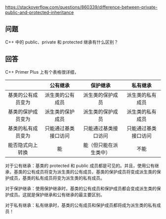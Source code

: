 <https://stackoverflow.com/questions/860339/difference-between-private-public-and-protected-inheritance>

## 问题

C++ 中的 public、private 和 protected 继承有什么区别？

## 回答

C++ Primer Plus 上有个表格很详细，

|     | 公有继承  |  保护继承   | 私有继承  |
| :----: | :----: | :----: | :----: |
|基类的公有成员变为  | 派生类的公有成员 | 派生类的保护成员  | 派生类的私有成员 |
|基类的保护成员变为  | 派生类的保护成员 | 派生类的保护成员  | 派生类的私有成员 |
|基类的私有成员变为  | 只能通过基类接口访问 | 只能通过基类接口访问  | 只能通过基类接口访问 |
|能否隐式向上转换 | 能 | 能（但只能在派生类中） | 不能 |

对于公有继承：基类的 protected 和 public 成员都是可见的。并且，使用公有继承，基类的公有成员将变为派生类的公有成员，基类的保护成员将变成派生类的保护成员，基类的私有成员将变为派生类的私有成员。

对于保护继承：使用保护继承时，基类的公有成员和保护成员都会变成派生类的保护成员。这就是保护继承和公有继承的最主要区别。

对于私有继承：私有继承时，基类的公有成员和保护成员都将成为派生类的私有成员！
